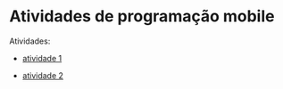 # Atividades de programação mobile

Atividades:

- [atividade 1](https://github.com/WalberMartins/programacao-mobile-exercicios/tree/exercicio1)

- [atividade 2](https://github.com/WalberMartins/programacao-mobile-exercicios/tree/exercicio2)


